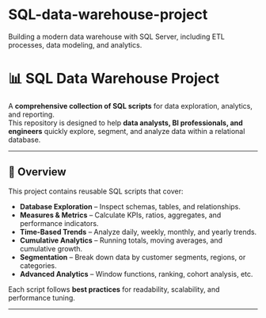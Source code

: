 # SQL-data-warehouse-project
Building a modern data warehouse with SQL Server, including ETL processes, data modeling, and analytics.

# 📊 SQL Data Warehouse Project

A **comprehensive collection of SQL scripts** for data exploration, analytics, and reporting.  
This repository is designed to help **data analysts, BI professionals, and engineers** quickly explore, segment, and analyze data within a relational database.

---

## 🔎 Overview

This project contains reusable SQL scripts that cover:

- **Database Exploration** – Inspect schemas, tables, and relationships.  
- **Measures & Metrics** – Calculate KPIs, ratios, aggregates, and performance indicators.  
- **Time-Based Trends** – Analyze daily, weekly, monthly, and yearly trends.  
- **Cumulative Analytics** – Running totals, moving averages, and cumulative growth.  
- **Segmentation** – Break down data by customer segments, regions, or categories.  
- **Advanced Analytics** – Window functions, ranking, cohort analysis, etc.  

Each script follows **best practices** for readability, scalability, and performance tuning.

---




